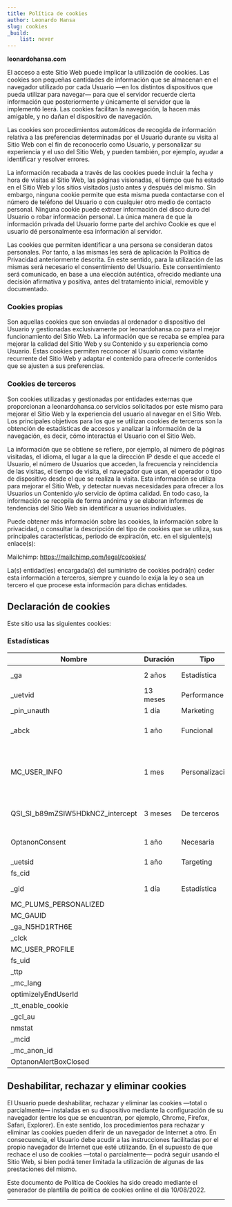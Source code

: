 ```yaml
---
title: Política de cookies
author: Leonardo Hansa
slug: cookies
_build:
    list: never
---
```


**leonardohansa.com**

El acceso a este Sitio Web puede implicar la utilización de cookies. Las cookies son pequeñas cantidades de información que se almacenan en el navegador utilizado por cada Usuario —en los distintos dispositivos que pueda utilizar para navegar— para que el servidor recuerde cierta información que posteriormente y únicamente el servidor que la implementó leerá. Las cookies facilitan la navegación, la hacen más amigable, y no dañan el dispositivo de navegación.

Las cookies son procedimientos automáticos de recogida de información relativa a las preferencias determinadas por el Usuario durante su visita al Sitio Web con el fin de reconocerlo como Usuario, y personalizar su experiencia y el uso del Sitio Web, y pueden también, por ejemplo, ayudar a identificar y resolver errores.

La información recabada a través de las cookies puede incluir la fecha y hora de visitas al Sitio Web, las páginas visionadas, el tiempo que ha estado en el Sitio Web y los sitios visitados justo antes y después del mismo. Sin embargo, ninguna cookie permite que esta misma pueda contactarse con el número de teléfono del Usuario o con cualquier otro medio de contacto personal. Ninguna cookie puede extraer información del disco duro del Usuario o robar información personal. La única manera de que la información privada del Usuario forme parte del archivo Cookie es que el usuario dé personalmente esa información al servidor.

Las cookies que permiten identificar a una persona se consideran datos personales. Por tanto, a las mismas les será de aplicación la Política de Privacidad anteriormente descrita. En este sentido, para la utilización de las mismas será necesario el consentimiento del Usuario. Este consentimiento será comunicado, en base a una elección auténtica, ofrecido mediante una decisión afirmativa y positiva, antes del tratamiento inicial, removible y documentado.

### Cookies propias
Son aquellas cookies que son enviadas al ordenador o dispositivo del Usuario y gestionadas exclusivamente por leonardohansa.co para el mejor funcionamiento del Sitio Web. La información que se recaba se emplea para mejorar la calidad del Sitio Web y su Contenido y su experiencia como Usuario. Estas cookies permiten reconocer al Usuario como visitante recurrente del Sitio Web y adaptar el contenido para ofrecerle contenidos que se ajusten a sus preferencias.

### Cookies de terceros
Son cookies utilizadas y gestionadas por entidades externas que proporcionan a leonardohansa.co servicios solicitados por este mismo para mejorar el Sitio Web y la experiencia del usuario al navegar en el Sitio Web. Los principales objetivos para los que se utilizan cookies de terceros son la obtención de estadísticas de accesos y analizar la información de la navegación, es decir, cómo interactúa el Usuario con el Sitio Web.

La información que se obtiene se refiere, por ejemplo, al número de páginas visitadas, el idioma, el lugar a la que la dirección IP desde el que accede el Usuario, el número de Usuarios que acceden, la frecuencia y reincidencia de las visitas, el tiempo de visita, el navegador que usan, el operador o tipo de dispositivo desde el que se realiza la visita. Esta información se utiliza para mejorar el Sitio Web, y detectar nuevas necesidades para ofrecer a los Usuarios un Contenido y/o servicio de óptima calidad. En todo caso, la información se recopila de forma anónima y se elaboran informes de tendencias del Sitio Web sin identificar a usuarios individuales.

Puede obtener más información sobre las cookies, la información sobre la privacidad, o consultar la descripción del tipo de cookies que se utiliza, sus principales características, periodo de expiración, etc. en el siguiente(s) enlace(s):

Mailchimp: https://mailchimp.com/legal/cookies/

La(s) entidad(es) encargada(s) del suministro de cookies podrá(n) ceder esta información a terceros, siempre y cuando lo exija la ley o sea un tercero el que procese esta información para dichas entidades.

## Declaración de cookies

Este sitio usa las siguientes cookies:

### Estadísticas

| Nombre      |  Duración | Tipo | Finalidad |
|-------------|----------|------|-----------|
| _ga         | 2 años   | Estadística| Cuenta visitas    |
| _uetvid     | 13 meses  | Performance    |            Seguimiento de visitas |
| _pin_unauth | 1 día     | Marketing    |  Desconocida    |
| _abck  | 1 año | Funcional   | Protección frente a hackers   |
| MC_USER_INFO | 1 mes  | Personalización   | Preferencias del visitante como el correo electrónico de registro          |
| QSI_SI_b89mZSIW5HDkNCZ_intercept | 3 meses   | De terceros| Necesaria para el sitio web |
| OptanonConsent | 1 año  | Necesaria  |   Información sobre cookies   |
| _uetsid | 1 año    | Targeting|      |  Bing la usa para mostrar anuncios relevantes para el usuario     |
| fs_cid |      |      |           |
| _gid |  1 día     |   Estadística   |  Conteo de visitas    |
| MC_PLUMS_PERSONALIZED |      |      |       |
| MC_GAUID |       |           |
| _ga_N5HD1RTH6E |       |           |
| _clck |       |           |
| MC_USER_PROFILE |      |           |
| fs_uid |       |           |
| _ttp |       |           |
| _mc_lang |       |           |
| optimizelyEndUserId |       |         |
| _tt_enable_cookie |       |           |
| _gcl_au |       |           |
| nmstat |       |           |
| _mcid |       |           |
| _mc_anon_id |      |           |
| OptanonAlertBoxClosed |       |           |



## Deshabilitar, rechazar y eliminar cookies
El Usuario puede deshabilitar, rechazar y eliminar las cookies —total o parcialmente— instaladas en su dispositivo mediante la configuración de su navegador (entre los que se encuentran, por ejemplo, Chrome, Firefox, Safari, Explorer). En este sentido, los procedimientos para rechazar y eliminar las cookies pueden diferir de un navegador de Internet a otro. En consecuencia, el Usuario debe acudir a las instrucciones facilitadas por el propio navegador de Internet que esté utilizando. En el supuesto de que rechace el uso de cookies —total o parcialmente— podrá seguir usando el Sitio Web, si bien podrá tener limitada la utilización de algunas de las prestaciones del mismo.

Este documento de Política de Cookies ha sido creado mediante el generador de plantilla de política de cookies online el día 10/08/2022.

***
